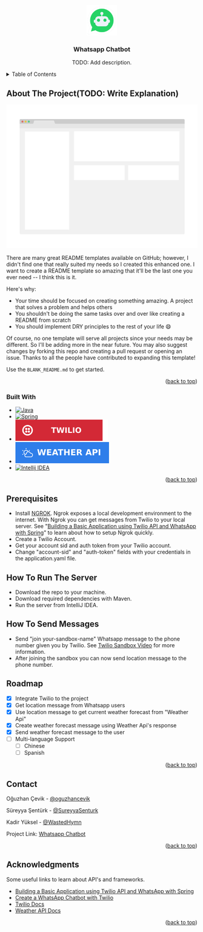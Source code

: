 <!-- Improved compatibility of back to top link: See: https://github.com/othneildrew/Best-README-Template/pull/73 -->
<a name="readme-top"></a>
<!--
*** Thanks for checking out the Best-README-Template. If you have a suggestion
*** that would make this better, please fork the repo and create a pull request
*** or simply open an issue with the tag "enhancement".
*** Don't forget to give the project a star!
*** Thanks again! Now go create something AMAZING! :D
-->



<!-- PROJECT SHIELDS -->
<!--
*** I'm using markdown "reference style" links for readability.
*** Reference links are enclosed in brackets [ ] instead of parentheses ( ).
*** See the bottom of this document for the declaration of the reference variables
*** for contributors-url, forks-url, etc. This is an optional, concise syntax you may use.
*** https://www.markdownguide.org/basic-syntax/#reference-style-links
-->
<!--
[![Contributors][contributors-shield]][contributors-url]
[![Forks][forks-shield]][forks-url]
[![Stargazers][stars-shield]][stars-url]
[![Issues][issues-shield]][issues-url]
[![MIT License][license-shield]][license-url]
[![LinkedIn][linkedin-shield]][linkedin-url]
-->



<!-- PROJECT LOGO -->
<br />
<div align="center">
  <a href="https://github.com/pera-soft/weather-whatsapp-bot">
    <img src="images/wp_bot_icon.png" alt="Logo" width="80" height="80">
  </a>

  <h3 align="center">Whatsapp Chatbot</h3>

  <p align="center">
    TODO: Add description.
    <br />
    <!--
    <a href="https://github.com/othneildrew/Best-README-Template"><strong>Explore the docs »</strong></a>
    <br />
    <br />
    <a href="https://github.com/othneildrew/Best-README-Template">View Demo</a>
    ·
    <a href="https://github.com/othneildrew/Best-README-Template/issues">Report Bug</a>
    ·
    <a href="https://github.com/othneildrew/Best-README-Template/issues">Request Feature</a>
    -->
  </p>
</div>



<!-- TABLE OF CONTENTS -->
<details>
  <summary>Table of Contents</summary>
  <ol>
    <li>
      <a href="#about-the-project">About The Project</a>
      <ul>
        <li><a href="#built-with">Built With</a></li>
      </ul>
    </li>
    <li>
      <a href="#getting-started">Getting Started</a>
      <ul>
        <li><a href="#prerequisites">Prerequisites</a></li>
        <li><a href="#how-to-run-the-server">How To Run The Server</a></li>
        <li><a href="#how-to-send-message">How To Send Messages</a></li>
      </ul>
    </li>
    <li><a href="#roadmap">Roadmap</a></li>
    <!--<li><a href="#contributing">Contributing</a></li>-->
    <!--<li><a href="#license">License</a></li>-->
    <li><a href="#contact">Contact</a></li>
    <li><a href="#acknowledgments">Acknowledgments</a></li>
  </ol>
</details>



<!-- ABOUT THE PROJECT -->
## About The Project(TODO: Write Explanation)

[![Product Name Screen Shot][product-screenshot]](https://example.com)

There are many great README templates available on GitHub; however, I didn't find one that really suited my needs so I created this enhanced one. I want to create a README template so amazing that it'll be the last one you ever need -- I think this is it.

Here's why:
* Your time should be focused on creating something amazing. A project that solves a problem and helps others
* You shouldn't be doing the same tasks over and over like creating a README from scratch
* You should implement DRY principles to the rest of your life :smile:

Of course, no one template will serve all projects since your needs may be different. So I'll be adding more in the near future. You may also suggest changes by forking this repo and creating a pull request or opening an issue. Thanks to all the people have contributed to expanding this template!

Use the `BLANK_README.md` to get started.

<p align="right">(<a href="#readme-top">back to top</a>)</p>



### Built With


* [![Java][Java]][Java-url]
* [![Spring][Spring]][Spring-url]
* [![Twilio][Twilio]][Twilio-url]
* [![Weather][Weather]][Weather-url]
* [![Intellij IDEA][Intellij IDEA]][IntelliJ-url]

<p align="right">(<a href="#readme-top">back to top</a>)</p>



<!-- GETTING STARTED -->
## Prerequisites

* Install [NGROK]. Ngrok exposes a local development environment to the internet. With Ngrok you can get messages from Twilio to your local server. See "[Building a Basic Application using Twilio API and WhatsApp with Spring]" to learn about how to setup Ngrok quickly.
* Create a Twilio Account.
* Get your account sid and auth token from your Twilio account.
* Change "account-sid" and "auth-token" fields with your credentials in the application.yaml file.

## How To Run The Server

* Download the repo to your machine.
* Download required dependencies with Maven.
* Run the server from IntelliJ IDEA.

## How To Send Messages

* Send "join your-sandbox-name" Whatsapp message to the phone number given you by Twilio. See [Twilio Sandbox Video] for more information.
* After joining the sandbox you can now send location message to the phone number.
<!--
### Installation

_Below is an example of how you can instruct your audience on installing and setting up your app. This template doesn't rely on any external dependencies or services._

1. Get a free API Key at [https://example.com](https://example.com)
2. Clone the repo
   ```sh
   git clone https://github.com/your_username_/Project-Name.git
   ```
3. Install NPM packages
   ```sh
   npm install
   ```
4. Enter your API in `config.js`
   ```js
   const API_KEY = 'ENTER YOUR API';
   ```

<p align="right">(<a href="#readme-top">back to top</a>)</p>
-->


<!-- ROADMAP -->
## Roadmap

- [x] Integrate Twilio to the project
- [x] Get location message from Whatsapp users
- [x] Use location message to get current weather forecast from "Weather Api"
- [x] Create weather forecast message using Weather Api's response
- [x] Send weather forecast message to the user
- [ ] Multi-language Support
    - [ ] Chinese
    - [ ] Spanish

<p align="right">(<a href="#readme-top">back to top</a>)</p>



<!-- CONTRIBUTING 
## Contributing

Contributions are what make the open source community such an amazing place to learn, inspire, and create. Any contributions you make are **greatly appreciated**.

If you have a suggestion that would make this better, please fork the repo and create a pull request. You can also simply open an issue with the tag "enhancement".
Don't forget to give the project a star! Thanks again!

1. Fork the Project
2. Create your Feature Branch (`git checkout -b feature/AmazingFeature`)
3. Commit your Changes (`git commit -m 'Add some AmazingFeature'`)
4. Push to the Branch (`git push origin feature/AmazingFeature`)
5. Open a Pull Request

<p align="right">(<a href="#readme-top">back to top</a>)</p>
-->


<!-- LICENSE 
## License

Distributed under the MIT License. See `LICENSE.txt` for more information.

<p align="right">(<a href="#readme-top">back to top</a>)</p>
-->


<!-- CONTACT -->
## Contact

Oğuzhan Çevik - [@oguzhancevik](https://github.com/oguzhancevik)

Süreyya Şentürk - [@SureyyaSenturk](https://github.com/SureyyaSenturk)

Kadir Yüksel - [@WastedHymn](https://github.com/WastedHymn)

Project Link: [Whatsapp Chatbot](https://github.com/pera-soft/weather-whatsapp-bot)

<p align="right">(<a href="#readme-top">back to top</a>)</p>



<!-- ACKNOWLEDGMENTS -->
## Acknowledgments

Some useful links to learn about API's and frameworks.

* [Building a Basic Application using Twilio API and WhatsApp with Spring]
* [Create a WhatsApp Chatbot with Twilio](https://www.toptal.com/chatbot/create-a-whatsapp-chatbot)
* [Twilio Docs](https://www.twilio.com/docs/whatsapp)
* [Weather API Docs](https://www.weatherapi.com/docs/)

<p align="right">(<a href="#readme-top">back to top</a>)</p>



<!-- MARKDOWN LINKS & IMAGES -->
<!-- https://www.markdownguide.org/basic-syntax/#reference-style-links -->
[contributors-shield]: https://img.shields.io/github/contributors/othneildrew/Best-README-Template.svg?style=for-the-badge
[contributors-url]: https://github.com/othneildrew/Best-README-Template/graphs/contributors
[forks-shield]: https://img.shields.io/github/forks/othneildrew/Best-README-Template.svg?style=for-the-badge
[forks-url]: https://github.com/othneildrew/Best-README-Template/network/members
[stars-shield]: https://img.shields.io/github/stars/othneildrew/Best-README-Template.svg?style=for-the-badge
[stars-url]: https://github.com/othneildrew/Best-README-Template/stargazers
[issues-shield]: https://img.shields.io/github/issues/othneildrew/Best-README-Template.svg?style=for-the-badge
[issues-url]: https://github.com/othneildrew/Best-README-Template/issues
[license-shield]: https://img.shields.io/github/license/othneildrew/Best-README-Template.svg?style=for-the-badge
[license-url]: https://github.com/othneildrew/Best-README-Template/blob/master/LICENSE.txt
[linkedin-shield]: https://img.shields.io/badge/-LinkedIn-black.svg?style=for-the-badge&logo=linkedin&colorB=555
[linkedin-url]: https://linkedin.com/in/othneildrew
[product-screenshot]: images/screenshot.png
[Java-url]: https://www.java.com
[Java]: https://img.shields.io/badge/java-%23ED8B00.svg?style=for-the-badge&logo=openjdk&logoColor=white
[Spring-url]: https://spring.io
[Spring]: https://img.shields.io/badge/spring-%236DB33F.svg?style=for-the-badge&logo=spring&logoColor=white
[Twilio-url]: https://www.twilio.com
[Twilio]: ./images/twilio_icon.svg
[IntelliJ-url]: https://www.jetbrains.com/idea/
[IntelliJ IDEA]: https://img.shields.io/badge/IntelliJIDEA-000000.svg?style=for-the-badge&logo=intellij-idea&logoColor=white
[Weather-url]: https://www.weatherapi.com
[Weather]: ./images/weather_api.svg
[NGROK]: https://ngrok.com
[Twilio Sandbox Video]: https://www.youtube.com/watch?v=O2PB6o2E8aA
[Building a Basic Application using Twilio API and WhatsApp with Spring]: https://www.section.io/engineering-education/twilio-api-whatsapp-spring-boot/#ngrok-setup